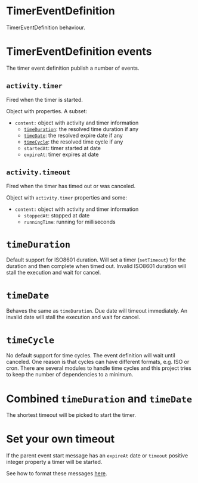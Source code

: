 TimerEventDefinition
====================

TimerEventDefinition behaviour.

# TimerEventDefinition events

The timer event definition publish a number of events.

## `activity.timer`

Fired when the timer is started.

Object with properties. A subset:

- `content:` object with activity and timer information
  - [`timeDuration`](#timeduration): the resolved time duration if any
  - [`timeDate`](#timedate): the resolved expire date if any
  - [`timeCycle`](#timecycle): the resolved time cycle if any
  - `startedAt`: timer started at date
  - `expireAt`: timer expires at date

## `activity.timeout`

Fired when the timer has timed out or was canceled.

Object with `activity.timer` properties and some:

- `content:` object with activity and timer information
  - `stoppedAt`: stopped at date
  - `runningTime`: running for milliseconds

# `timeDuration`

Default support for ISO8601 duration. Will set a timer (`setTimeout`) for the duration and then complete when timed out. Invalid ISO8601 duration will stall the execution and wait for cancel.

# `timeDate`

Behaves the same as `timeDuration`. Due date will timeout immediately. An invalid date will stall the execution and wait for cancel.

# `timeCycle`

No default support for time cycles. The event definition will wait until canceled. One reason is that cycles can have different formats, e.g. ISO or cron. There are several modules to handle time cycles and this project tries to keep the number of dependencies to a minimum.

# Combined `timeDuration` and `timeDate`

The shortest timeout will be picked to start the timer.

# Set your own timeout

If the parent event start message has an `expireAt` date or `timeout` positive integer property a timer will be started.

See how to format these messages [here](/docs/Extension.md).
